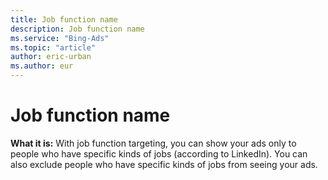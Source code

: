 ```yaml
---
title: Job function name
description: Job function name
ms.service: "Bing-Ads"
ms.topic: "article"
author: eric-urban
ms.author: eur
---
```


# Job function name

**What it is:** With job function targeting, you can show your ads only to people who have specific kinds of jobs (according to LinkedIn). You can also exclude people who have specific kinds of jobs from seeing your ads.


